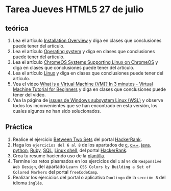 # Tarea Jueves HTML5 27 de julio

## teórica

1. Lea el artículo [Installation Overview](https://www.theodinproject.com/lessons/foundations-installation-overview) y diga en clases que conclusiones puede tener del artículo.
2. Lea el artículo [Operating system](https://en.wikipedia.org/wiki/Operating_system) y diga en clases que conclusiones puede tener del artículo.
3. Lea el artículo [ChromeOS Systems Supporting Linux on ChromeOS](https://www.chromium.org/chromium-os/chrome-os-systems-supporting-linux/) y diga en clases que conclusiones puede tener del artículo.
4. Lea el artículo [Linux](https://en.wikipedia.org/wiki/Linux) y diga en clases que conclusiones puede tener del artículo.
5. Vea el video [What is a Virtual Machine (VM)? In 3 minutes - Virtual Machine Tutorial for Beginners](https://www.youtube.com/watch?v=yIVXjl4SwVo&ab_channel=VictorDozal) y diga en clases que conclusiones puede tener del video.
6. Vea la página de [issues de Windows subsystem Linux (WSL)](https://developer.mozilla.org/en-US/docs/Learn/Common_questions/Web_mechanics/Pages_sites_servers_and_search_engines) y observe todos los inconvenientes que se han encontrado en esta versión, los cuales algunos no han sido solucionados.

## Práctica

1. Realice el ejercicio [Between Two Sets](https://www.hackerrank.com/challenges/between-two-sets/problem?isFullScreen=false) del portal [HackerRank](https://www.hackerrank.com/dashboard).
2. Haga los `ejercicios del 6 al 8` de los apartados de [c](https://www.hackerrank.com/domains/c), [c++](https://www.hackerrank.com/domains/cpp), [java](https://www.hackerrank.com/domains/java), [python](https://www.hackerrank.com/domains/python), [Ruby](https://www.hackerrank.com/domains/ruby), [SQL](https://www.hackerrank.com/domains/sql), [Linux shell](https://www.hackerrank.com/domains/shell), del portal [HackerRank](https://www.hackerrank.com/dashboard).
3. Crea tu resume haciendo uso de la [plantilla](https://docs.google.com/document/d/1jfUa4HGBDjt2peJPQ0Wg1YhdGkCoSysS6QMT4u8bCic/edit?usp=sharing).
4. Termine los retos plasmados en los ejercicios del `1` al `94` de `Responsive Web Design`, del apartado `Learn CSS Colors by Building a Set of Colored Markers` del portal `freeCodeCamp`.
5. Realizar los ejercicios del portal o aplicativo `Duolingo` de la `sección 8` del idioma `inglés`.